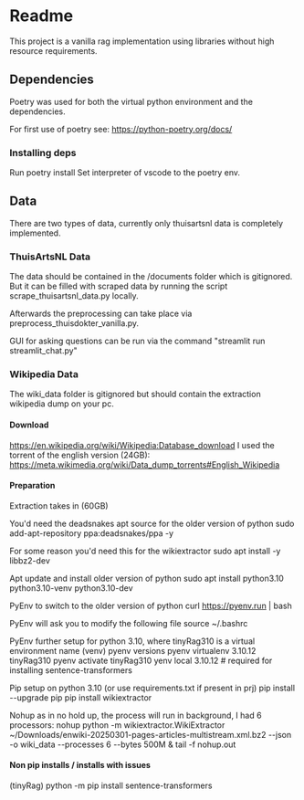 # Readme

This project is a vanilla rag implementation using libraries without high resource requirements.

## Dependencies

Poetry was used for both the virtual python environment and the dependencies.

For first use of poetry see: https://python-poetry.org/docs/


### Installing deps

Run poetry install
Set interpreter of vscode to the poetry env.

## Data
There are two types of data, currently only thuisartsnl data is completely implemented.

### ThuisArtsNL Data

The data should be contained in the /documents folder which is gitignored.
But it can be filled with scraped data by running the script scrape_thuisartsnl_data.py locally.

Afterwards the preprocessing can take place via preprocess_thuisdokter_vanilla.py. 

GUI for asking questions can be run via the command "streamlit run streamlit_chat.py"

### Wikipedia Data
The wiki_data folder is gitignored but should contain the extraction wikipedia dump on your pc.

#### Download
https://en.wikipedia.org/wiki/Wikipedia:Database_download
I used the torrent of the english version (24GB):
https://meta.wikimedia.org/wiki/Data_dump_torrents#English_Wikipedia

#### Preparation
Extraction takes in (60GB)

You'd need the deadsnakes apt source for the older version of python
    sudo add-apt-repository ppa:deadsnakes/ppa -y

For some reason you'd need this for the wikiextractor
    sudo apt install -y libbz2-dev

Apt update and install older version of python
     sudo apt install python3.10 python3.10-venv python3.10-dev

PyEnv to switch to the older version of python
    curl https://pyenv.run | bash

PyEnv will ask you to modify the following file
    source ~/.bashrc

PyEnv further setup for python 3.10, where tinyRag310 is a virtual environment name (venv)
    pyenv versions
    pyenv virtualenv 3.10.12 tinyRag310
    pyenv activate tinyRag310
    yenv local 3.10.12 # required for installing sentence-transformers 

Pip setup on python 3.10 (or use requirements.txt if present in prj)
    pip install --upgrade pip
    pip install wikiextractor

Nohup as in no hold up, the process will run in background, I had 6 processors:
    nohup python -m wikiextractor.WikiExtractor ~/Downloads/enwiki-20250301-pages-articles-multistream.xml.bz2 --json -o wiki_data --processes  6 --bytes 500M & tail -f nohup.out

#### Non pip installs / installs with issues
(tinyRag) python -m pip install sentence-transformers